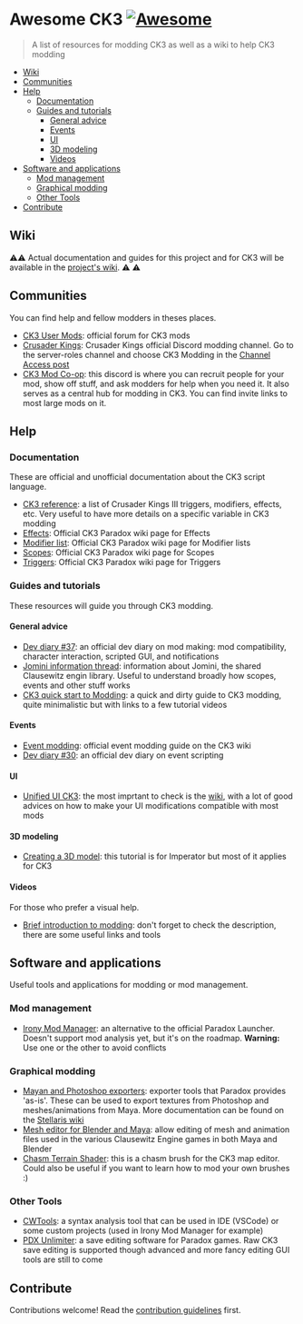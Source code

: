 # Awesome CK3 [![Awesome](https://awesome.re/badge.svg)](https://awesome.re)

> A list of resources for modding CK3 as well as a wiki to help CK3 modding

- [Wiki](#wiki)
- [Communities](#communities)
- [Help](#help)
  - [Documentation](#documentation)
  - [Guides and tutorials](#guides-and-tutorials)
    - [General advice](#general-advice)
    - [Events](#events)
    - [UI](#ui)
    - [3D modeling](#3d-modeling)
    - [Videos](#videos)
- [Software and applications](#software-and-applications)
  - [Mod management](#mod-management)
  - [Graphical modding](#graphical-modding)
  - [Other Tools](#other-tools)
- [Contribute](#contribute)

## Wiki

⚠⚠️ ️Actual documentation and guides for this project and for CK3 will be available in the [project's wiki](<https://github.com/ck3-mods/awesome-ck3/wiki>). ⚠️ ⚠️

## Communities

You can find help and fellow modders in theses places.

- [CK3 User Mods](https://forum.paradoxplaza.com/forum/forums/crusader-kings-iii-user-mods.1080/): official forum for CK3 mods
- [Crusader Kings](https://discord.gg/ck3): Crusader Kings official Discord modding channel. Go to the server-roles channel and choose CK3 Modding in the [Channel Access post](https://discordapp.com/channels/616881873506795550/710484698924711976/710490306788982804)
- [CK3 Mod Co-op](https://discord.gg/apEvxDZ): this discord is where you can recruit people for your mod, show off stuff, and ask modders for help when you need it. It also serves as a central hub for modding in CK3. You can find invite links to most large mods on it.

## Help

### Documentation

These are official and unofficial documentation about the CK3 script language.

- [CK3 reference](https://github.com/OldEnt/crusader-kings-3-triggers-modifiers-effects-event-scopes-targets-on-actions-code-revisions-list): a list of Crusader Kings III triggers, modifiers, effects, etc. Very useful to have more details on a specific variable in CK3 modding
- [Effects](https://ck3.paradoxwikis.com/Effects): Official CK3 Paradox wiki page for Effects
- [Modifier list](https://ck3.paradoxwikis.com/Modifier_list): Official CK3 Paradox wiki page for Modifier lists
- [Scopes](https://ck3.paradoxwikis.com/Scopes): Official CK3 Paradox wiki page for Scopes
- [Triggers](https://ck3.paradoxwikis.com/Triggers): Official CK3 Paradox wiki page for Triggers

### Guides and tutorials

These resources will guide you through CK3 modding.

#### General advice

- [Dev diary #37](https://forum.paradoxplaza.com/forum/developer-diary/ck3-dev-diary-37-making-mods.1410656/): an official dev diary on mod making: mod compatibility, character interaction, scripted GUI, and notifications
- [Jomini information thread](https://forum.paradoxplaza.com/forum/threads/grand-jomini-modding-information-manuscript.1170261/): information about Jomini, the shared Clausewitz engin library. Useful to understand broadly how scopes, events and other stuff works
- [CK3 quick start to Modding](https://docs.google.com/document/d/1Tbayk3WBcCyl3d78jm6XcxsDxSsBTmHeVHJ2hrAvlrY/edit): a quick and dirty guide to CK3 modding, quite minimalistic but with links to a few tutorial videos

#### Events

- [Event modding](https://ck3.paradoxwikis.com/Event_modding): official event modding guide on the CK3 wiki
- [Dev diary #30](https://forum.paradoxplaza.com/forum/developer-diary/crusader-kings-3-dev-diary-30-event-scripting.1397140/): an official dev diary on event scripting

#### UI

- [Unified UI CK3](https://github.com/Gr770/UnifiedUICK3): the most imprtant to check is the [wiki](https://github.com/Gr770/UnifiedUICK3/wiki), with a lot of good advices on how to make your UI modifications compatible with most mods

#### 3D modeling

- [Creating a 3D model](https://forum.paradoxplaza.com/forum/threads/tutorial-creating-a-3d-model-part-ii.1387882/): this tutorial is for Imperator but most of it applies for CK3

#### Videos

For those who prefer a visual help.

- [Brief introduction to modding](https://www.youtube.com/watch?v=uu_Zxf4ul2g): don't forget to check the description, there are some useful links and tools

## Software and applications

Useful tools and applications for modding or mod management.

### Mod management

- [Irony Mod Manager](https://github.com/bcssov/IronyModManager): an alternative to the official Paradox Launcher. Doesn't support mod analysis yet, but it's on the roadmap. **Warning:** Use one or the other to avoid conflicts

### Graphical modding

- [Mayan and Photoshop exporters](https://ck3.paradoxwikis.com/Exporters): exporter tools that Paradox provides 'as-is'. These can be used to export textures from Photoshop and meshes/animations from Maya. More documentation can be found on the [Stellaris wiki](https://stellaris.paradoxwikis.com/Maya_exporter)
- [Mesh editor for Blender and Maya](https://github.com/ross-g/io_pdx_mesh): allow editing of mesh and animation files used in the various Clausewitz Engine games in both Maya and Blender
- [Chasm Terrain Shader](https://github.com/terrapass/ck3-modutil-chasm-shader): this is a chasm brush for the CK3 map editor. Could also be useful if you want to learn how to mod your own brushes :)

### Other Tools

- [CWTools](https://cwtools.github.io): a syntax analysis tool that can be used in IDE (VSCode) or some custom projects (used in Irony Mod Manager for example)
- [PDX Unlimiter](https://github.com/crschnick/pdx_unlimiter): a save editing software for Paradox games. Raw CK3 save editing is supported though advanced and more fancy editing GUI tools are still to come

## Contribute

Contributions welcome! Read the [contribution guidelines](contributing.md) first.
